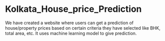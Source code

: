# Kolkata_House_price_Prediction
We have created a website where users can get a prediction of house/property prices based on certain criteria they have selected like BHK, total area, etc. It uses machine learning model to give prediction. 
